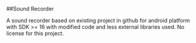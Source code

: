 ##Sound Recorder

<p>A sound recorder based on existing project in github for android platform with SDK >= 16  with modified code and less external libraries used. No license for this project.</p>
